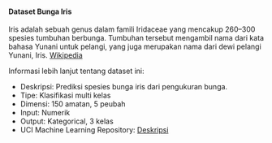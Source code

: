 #### Dataset Bunga Iris

Iris adalah sebuah genus dalam famili Iridaceae yang mencakup 260–300 spesies tumbuhan berbunga. Tumbuhan tersebut mengambil nama dari kata bahasa Yunani untuk pelangi, yang juga merupakan nama dari dewi pelangi Yunani, Iris. [Wikipedia](https://id.wikipedia.org/wiki/Iris_(tumbuhan))

Informasi lebih lanjut tentang dataset ini:

* Deskripsi: Prediksi spesies bunga iris dari pengukuran bunga.
* Tipe: Klasifikasi multi kelas
* Dimensi: 150 amatan, 5 peubah
* Input: Numerik
* Output: Kategorical, 3 kelas
* UCI Machine Learning Repository: [Deskripsi](https://archive.ics.uci.edu/ml/datasets/Iris)
